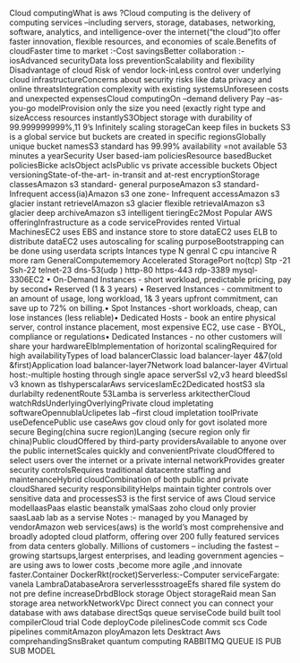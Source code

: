 
Cloud computingWhat is aws ?Cloud computing is the delivery of computing services –including servers, storage, databases, networking, software, analytics, and intelligence-over the internet(“the cloud”)to offer faster innovation, flexible resources, and economies of scale.Benefits of cloudFaster time to market  :-Cost savingsBetter collaboration :-iosAdvanced securityData loss preventionScalability and flexibility  Disadvantage of cloud Risk of vendor lock-inLess control over underlying cloud infrastructureConcerns about security risks like data privacy and online threatsIntegration complexity with existing systemsUnforeseen costs and unexpected expensesCloud computingOn –demand delivery Pay –as-you-go modelProvision only the size you need (exactly right type and sizeAccess resources instantlyS3Object storage with durability of 99.999999999%,11 9’s Infinitely scaling storageCan keep files in buckets S3 is a global service but buckets are created in specific regionsGlobally unique bucket namesS3 standard has 99.99% availability =not available 53 minutes a yearSecurity User based-iam policiesResource basedBucket policiesBicke aclsObject aclsPublic vs private accessible buckets Object versioningState-of-the-art- in-transit and at-rest encryptionStorage classesAmazon s3 standard- general purposeAmazon s3 standard-Infrequent access(ia)Amazon s3 one zone- Infrequent accessAmazon s3 glacier instant retrievelAmazon s3 glacier flexible retrievalAmazon s3 glacier deep archiveAmazon s3 intelligent tieringEc2Most Popular AWS offeringInfrastructure as a code serviceProvides rented Virtual MachinesEC2 uses EBS and instance store to store dataEC2 uses ELB to distribute dataEC2 uses autoscaling for scaling purposeBootstrapping can be done using userdata scripts Intances type 	N genral	C  cpu intancive	R more ram	GeneralComputememory	Accelerated	StoragePort no(tcp)	Stp -21	Ssh-22	telnet-23	dns-53(udp )	http-80	https-443	rdp-3389	mysql-3306EC2 • On-Demand Instances - short workload, predictable pricing, pay by second• Reserved (1 & 3 years) • Reserved Instances - commitment to an amount of usage, long workload, 1& 3 years upfront commitment, can save up to 72% on billing.• Spot Instances -short workloads, cheap, can lose instances (less reliable)• Dedicated Hosts - book an entire physical server, control instance placement, most expensive EC2, use case - BYOL, compliance or regulations• Dedicated Instances - no other customers will share your hardwareElbImplementation of horizontal scalingRequired for high availabilityTypes of load balancerClassic load balancer-layer 4&7(old &first)Application load balancer-layer7Network load balancer-layer 4Virtual host:-multiple hosting through single apace serverSsl v2,v3 heard bleedSsl v3 known as tlshyperscalarAws servicesIamEc2Dedicated hostS3 sla durlabilty redenentRoute 53Lamba is serverless arkitectherCloud watchRdsUnderlyingOverlyingPrivate cloud impletating softwareOpennublaUclipetes lab –first cloud impletation toolPrivate useDefencePublic use caseAws gov cloud only for govt isolated more secure Beging(china sucre region)Langing (secure region only fir china)Public cloudOffered by third-party providersAvailable to anyone over the public internetScales quickly and convenientPrivate cloudOffered to select users over the internet or a private internal networkProvides greater security controlsRequires traditional datacentre staffing and maintenanceHybrid cloudCombination of both public and private cloudShared security responsibilityHelps maintain tighter controls over sensitive data and processesS3 is the first service of aws Cloud service modelIaasPaas elastic beanstalk ymalSaas zoho cloud only provier saasLaab lab as a servise Notes :- managed by you	Managed by vendorAmazon web services(aws) is the world’s most comprehensive and broadly adopted cloud platform, offering over 200 fully featured services from data centers globally. Millions of customers – including the fastest –growing startsups,largest enterprises, and leading government agencies – are using aws to lower costs ,become more agile ,and innovate faster.Container DockerRkt(rocket)Serverless:-Computer serviceFargate: vanela LambraDatabaseArora serverlessstroageEfs shared file system do not  pre define increaseDrbdBlock storage Object  storageRaid mean San storage area networkNetworkVpc  Direct  connect  you can connect your database with aws database directSqs queue serviseCode build   built tool compilerCloud trial Code deployCode pilelinesCode commit     scs Code pipelines commitAmazon ployAmazon lets Desktract Aws comprehandingSnsBraket  quantum computing  RABBITMQ QUEUE IS PUB SUB MODEL